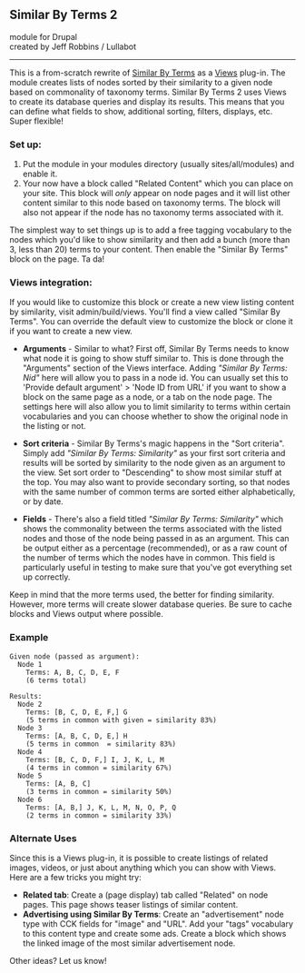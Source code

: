 ## Similar By Terms 2 ##
module for Drupal  
created by Jeff Robbins / Lullabot
- - - - - - - - - - - - - - - - - -

This is a from-scratch rewrite of [Similar By Terms](http://drupal.org/project/similarterms) as a [Views](http://drupal.org/project/views) plug-in. The module creates lists of nodes sorted by their similarity to a given node based on commonality of taxonomy terms. Similar By Terms 2 uses Views to create its database queries and display its results. This means that you can define what fields to show, additional sorting, filters, displays, etc. Super flexible!

### Set up: ###

1) Put the module in your modules directory (usually sites/all/modules) and enable it.
2) Your now have a block called "Related Content" which you can place on your site. This block will *only* appear on node pages and it will list other content similar to this node based on taxonomy terms. The block will also not appear if the node has no taxonomy terms associated with it.

The simplest way to set things up is to add a free tagging vocabulary to the nodes which you'd like to show similarity and then add a bunch (more than 3, less than 20) terms to your content. Then enable the "Similar By Terms" block on the page. Ta da!

### Views integration: ###

If you would like to customize this block or create a new view listing content by similarity, visit admin/build/views. You'll find a view called "Similar By Terms". You can override the default view to customize the block or clone it if you want to create a new view.

- **Arguments** - Similar to what? First off, Similar By Terms needs to know what node it is going to show stuff similar to. This is done through the "Arguments" section of the Views interface. Adding *"Similar By Terms: Nid"* here will allow you to pass in a node id. You can usually set this to 'Provide default argument' > 'Node ID from URL' if you want to show a block on the same page as a node, or a tab on the node page. The settings here will also allow you to limit similarity to terms within certain vocabularies and you can choose whether to show the original node in the listing or not.

- **Sort criteria** - Similar By Terms's magic happens in the "Sort criteria". Simply add *"Similar By Terms: Similarity"* as your first sort criteria and results will be sorted by similarity to the node given as an argument to the view. Set sort order to "Descending" to show most similar stuff at the top. You may also want to provide secondary sorting, so that nodes with the same number of common terms are sorted either alphabetically, or by date.

- **Fields** - There's also a field titled *"Similar By Terms: Similarity"* which shows the commonality between the terms associated with the listed nodes and those of the node being passed in as an argument. This can be output either as a percentage (recommended), or as a raw count of the number of terms which the nodes have in common. This field is particularly useful in testing to make sure that you've got everything set up correctly.

Keep in mind that the more terms used, the better for finding similarity. However, more terms will create slower database queries. Be sure to cache blocks and Views output where possible.

### Example ###

    Given node (passed as argument):
      Node 1
        Terms: A, B, C, D, E, F
        (6 terms total)
  
    Results:
      Node 2
        Terms: [B, C, D, E, F,] G
        (5 terms in common with given = similarity 83%)
      Node 3
        Terms: [A, B, C, D, E,] H
        (5 terms in common  = similarity 83%)
      Node 4
        Terms: [B, C, D, F,] I, J, K, L, M
        (4 terms in common = similarity 67%)
      Node 5
        Terms: [A, B, C]
        (3 terms in common = similarity 50%)
      Node 6
        Terms: [A, B,] J, K, L, M, N, O, P, Q
        (2 terms in common = similarity 33%)
        

### Alternate Uses ###
Since this is a Views plug-in, it is possible to create listings of related images, videos, or just about anything which you can show with Views. Here are a few tricks you might try:

- __Related tab__: Create a (page display) tab called "Related" on node pages. This page shows teaser listings of similar content.
- __Advertising using Similar By Terms__: Create an "advertisement" node type with CCK fields for "image" and "URL". Add your "tags" vocabulary to this content type and create some ads. Create a block which shows the linked image of the most similar advertisement node.

Other ideas? Let us know!